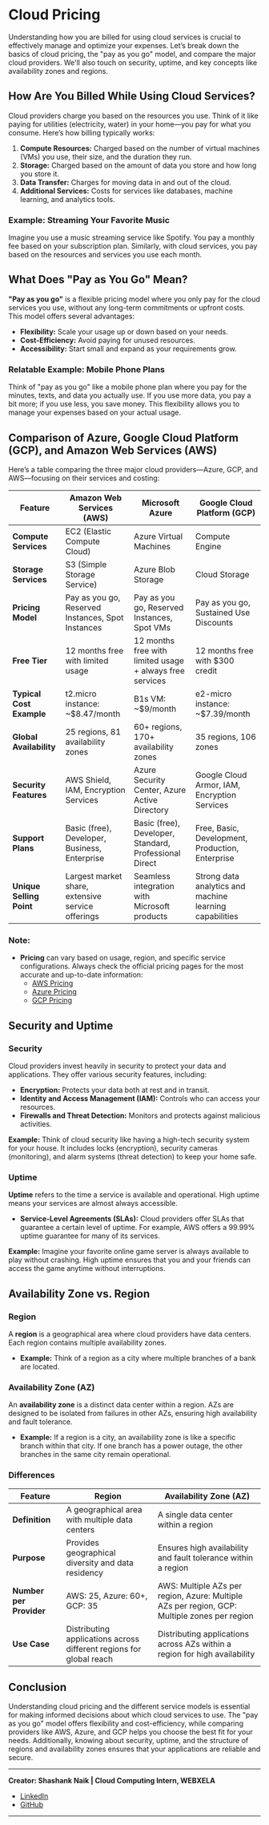 # **Cloud Pricing**

Understanding how you are billed for using cloud services is crucial to effectively manage and optimize your expenses. Let’s break down the basics of cloud pricing, the "pay as you go" model, and compare the major cloud providers. We'll also touch on security, uptime, and key concepts like availability zones and regions.

## How Are You Billed While Using Cloud Services?

Cloud providers charge you based on the resources you use. Think of it like paying for utilities (electricity, water) in your home—you pay for what you consume. Here’s how billing typically works:

1. **Compute Resources:** Charged based on the number of virtual machines (VMs) you use, their size, and the duration they run.
2. **Storage:** Charged based on the amount of data you store and how long you store it.
3. **Data Transfer:** Charges for moving data in and out of the cloud.
4. **Additional Services:** Costs for services like databases, machine learning, and analytics tools.

### **Example: Streaming Your Favorite Music**

Imagine you use a music streaming service like Spotify. You pay a monthly fee based on your subscription plan. Similarly, with cloud services, you pay based on the resources and services you use each month.

## What Does "Pay as You Go" Mean?

**"Pay as you go"** is a flexible pricing model where you only pay for the cloud services you use, without any long-term commitments or upfront costs. This model offers several advantages:

- **Flexibility:** Scale your usage up or down based on your needs.
- **Cost-Efficiency:** Avoid paying for unused resources.
- **Accessibility:** Start small and expand as your requirements grow.

### **Relatable Example: Mobile Phone Plans**

Think of "pay as you go" like a mobile phone plan where you pay for the minutes, texts, and data you actually use. If you use more data, you pay a bit more; if you use less, you save money. This flexibility allows you to manage your expenses based on your actual usage.

## Comparison of Azure, Google Cloud Platform (GCP), and Amazon Web Services (AWS)

Here’s a table comparing the three major cloud providers—Azure, GCP, and AWS—focusing on their services and costing:

| **Feature**                 | **Amazon Web Services (AWS)**                                    | **Microsoft Azure**                                     | **Google Cloud Platform (GCP)**                         |
|-----------------------------|------------------------------------------------------------------|---------------------------------------------------------|----------------------------------------------------------|
| **Compute Services**        | EC2 (Elastic Compute Cloud)                                      | Azure Virtual Machines                                  | Compute Engine                                           |
| **Storage Services**        | S3 (Simple Storage Service)                                      | Azure Blob Storage                                      | Cloud Storage                                            |
| **Pricing Model**           | Pay as you go, Reserved Instances, Spot Instances               | Pay as you go, Reserved Instances, Spot VMs              | Pay as you go, Sustained Use Discounts                  |
| **Free Tier**               | 12 months free with limited usage                                | 12 months free with limited usage + always free services | 12 months free with $300 credit                          |
| **Typical Cost Example**    | t2.micro instance: ~$8.47/month                                 | B1s VM: ~$9/month                                       | e2-micro instance: ~$7.39/month                          |
| **Global Availability**     | 25 regions, 81 availability zones                                | 60+ regions, 170+ availability zones                    | 35 regions, 106 zones                                     |
| **Security Features**       | AWS Shield, IAM, Encryption Services                            | Azure Security Center, Azure Active Directory           | Google Cloud Armor, IAM, Encryption Services             |
| **Support Plans**           | Basic (free), Developer, Business, Enterprise                   | Basic (free), Developer, Standard, Professional Direct  | Free, Basic, Development, Production, Enterprise         |
| **Unique Selling Point**    | Largest market share, extensive service offerings               | Seamless integration with Microsoft products            | Strong data analytics and machine learning capabilities  |

### **Note:**
- **Pricing** can vary based on usage, region, and specific service configurations. Always check the official pricing pages for the most accurate and up-to-date information:
  - [AWS Pricing](https://aws.amazon.com/pricing/)
  - [Azure Pricing](https://azure.microsoft.com/en-us/pricing/)
  - [GCP Pricing](https://cloud.google.com/pricing)

## Security and Uptime

### **Security**

Cloud providers invest heavily in security to protect your data and applications. They offer various security features, including:

- **Encryption:** Protects your data both at rest and in transit.
- **Identity and Access Management (IAM):** Controls who can access your resources.
- **Firewalls and Threat Detection:** Monitors and protects against malicious activities.

**Example:** Think of cloud security like having a high-tech security system for your house. It includes locks (encryption), security cameras (monitoring), and alarm systems (threat detection) to keep your home safe.

### **Uptime**

**Uptime** refers to the time a service is available and operational. High uptime means your services are almost always accessible.

- **Service-Level Agreements (SLAs):** Cloud providers offer SLAs that guarantee a certain level of uptime. For example, AWS offers a 99.99% uptime guarantee for many of its services.

**Example:** Imagine your favorite online game server is always available to play without crashing. High uptime ensures that you and your friends can access the game anytime without interruptions.

## Availability Zone vs. Region

### **Region**

A **region** is a geographical area where cloud providers have data centers. Each region contains multiple availability zones.

- **Example:** Think of a region as a city where multiple branches of a bank are located.

### **Availability Zone (AZ)**

An **availability zone** is a distinct data center within a region. AZs are designed to be isolated from failures in other AZs, ensuring high availability and fault tolerance.

- **Example:** If a region is a city, an availability zone is like a specific branch within that city. If one branch has a power outage, the other branches in the same city remain operational.

### **Differences**

| **Feature**           | **Region**                                       | **Availability Zone (AZ)**                          |
|-----------------------|--------------------------------------------------|------------------------------------------------------|
| **Definition**        | A geographical area with multiple data centers   | A single data center within a region                 |
| **Purpose**           | Provides geographical diversity and data residency | Ensures high availability and fault tolerance within a region |
| **Number per Provider** | AWS: 25, Azure: 60+, GCP: 35                    | AWS: Multiple AZs per region, Azure: Multiple AZs per region, GCP: Multiple zones per region |
| **Use Case**          | Distributing applications across different regions for global reach | Distributing applications across AZs within a region for high availability |

## Conclusion

Understanding cloud pricing and the different service models is essential for making informed decisions about which cloud services to use. The "pay as you go" model offers flexibility and cost-efficiency, while comparing providers like AWS, Azure, and GCP helps you choose the best fit for your needs. Additionally, knowing about security, uptime, and the structure of regions and availability zones ensures that your applications are reliable and secure.

---
    
**Creator: Shashank Naik | Cloud Computing Intern, WEBXELA**

- [LinkedIn](https://www.linkedin.com/in/shashank-naik09061319)
- [GitHub](https://github.com/Shashank693)

---

